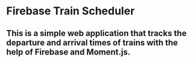 # Firebase Train Scheduler

## This is a simple web application that tracks the departure and arrival times of trains with the help of Firebase and Moment.js.